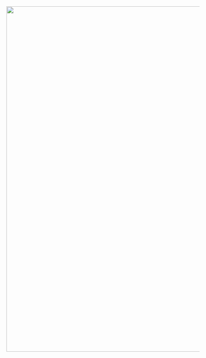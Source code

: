 
<img src="https://github.com/shekharbiswas/AI-Product-Management/assets/32758439/aabac9e1-590a-4862-916b-df41c8b322e9" width="900">

